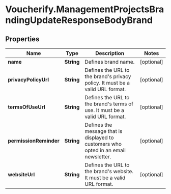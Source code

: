 # Voucherify.ManagementProjectsBrandingUpdateResponseBodyBrand

## Properties

Name | Type | Description | Notes
------------ | ------------- | ------------- | -------------
**name** | **String** | Defines brand name. | [optional] 
**privacyPolicyUrl** | **String** | Defines the URL to the brand&#39;s privacy policy. It must be a valid URL format. | [optional] 
**termsOfUseUrl** | **String** | Defines the URL to the brand&#39;s terms of use.  It must be a valid URL format. | [optional] 
**permissionReminder** | **String** | Defines the message that is displayed to customers who opted in an email newsletter. | [optional] 
**websiteUrl** | **String** | Defines the URL to the brand&#39;s website. It must be a valid URL format. | [optional] 


